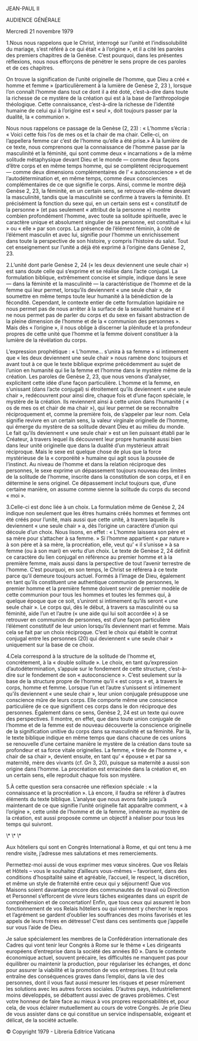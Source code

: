 JEAN-PAUL II

AUDIENCE GÉNÉRALE

Mercredi 21 novembre 1979

1.Nous nous rappelons que le Christ, interrogé sur l’unité et l’indissolubilité du mariage, s’est référé à ce qui était « à l’origine », et il a cité les paroles des premiers chapitres de la Genèse. C’est pourquoi, dans les présentes réflexions, nous nous efforçons de pénétrer le sens propre de ces paroles et de ces chapitres.

On trouve la signification de l’unité originelle de l’homme, que Dieu a créé « homme et femme » (particulièrement à la lumière de Genèse 2, 23 ), lorsque l’on connaît l’homme dans tout ce dont il a été doté, c’est-à-dire dans toute la richesse de ce mystère de la création qui est à la base de l’anthropologie théologique. Cette connaissance, c’est-à-dire la richesse de l’identité humaine de celui qui à l’origine est « seul », doit toujours passer par la dualité, la « communion ».

Nous nous rappelons ce passage de la Genèse (2, 23) : « L’homme s’écria : « Voici cette fois l’os de mes os et la chair de ma chair. Celle-ci, on l’appellera femme car c’est de l’homme qu’elle a été prise.» À la lumière de ce texte, nous comprenons que la connaissance de l’homme passe par la masculinité et la féminité, qui sont comme deux « incarnations » de la même solitude métaphysique devant Dieu et le monde — comme deux façons d’être corps et en même temps homme, qui se complètent réciproquement — comme deux dimensions complémentaires de l’ « autoconscience » et de l’autodétermination et, en même temps, comme deux consciences complémentaires de ce que signifie le corps. Ainsi, comme le montre déjà Genèse 2, 23, la féminité, en un certain sens, se retrouve elle-même devant la masculinité, tandis que la masculinité se confirme à travers la féminité. Et précisément la fonction du sexe qui, en un certain sens est « constitutif de la personne » (et pas seulement « attribut de la personne ») montre combien profondément l’homme, avec toute sa solitude spirituelle, avec le caractère unique et absolument singulier de sa personne, est constitué « lui » ou « elle » par son corps. La présence de l’élément féminin, à côté de l’élément masculin et avec lui, signifie pour l’homme un enrichissement dans toute la perspective de son histoire, y compris l’histoire du salut. Tout cet enseignement sur l’unité a déjà été exprimé à l’origine dans Genèse 2, 23.

2.L’unité dont parle Genèse 2, 24 (« les deux deviennent une seule chair ») est sans doute celle qui s’exprime et se réalise dans l’acte conjugal. La formulation biblique, extrêmement concise et simple, indique dans le sexe — dans la féminité et la masculinité — la caractéristique de l’homme et de la femme qui leur permet, lorsqu’ils deviennent « une seule chair », de soumettre en même temps toute leur humanité à la bénédiction de la fécondité. Cependant, le contexte entier de cette formulation lapidaire ne nous permet pas de nous arrêter à la surface de la sexualité humaine et il ne nous permet pas de parler du corps et du sexe en faisant abstraction de la pleine dimension de l’homme et de la « communion des personnes ». Mais dès « l’origine », il nous oblige à discerner la plénitude et la profondeur propres de cette unité que l’homme et la femme doivent constituer à la lumière de la révélation du corps.

L’expression prophétique : « L’homme… s’unira à sa femme » si intimement que « les deux deviennent une seule chair » nous ramène donc toujours et avant tout à ce que le texte biblique exprime précédemment au sujet de l’union en humanité qui lie la femme et l’homme dans le mystère même de la création. Les paroles de Genèse 2, 23, que nous venons d’analyser, explicitent cette idée d’une façon particulière. L’homme et la femme, en s’unissant (dans l’acte conjugal) si étroitement qu’ils deviennent « une seule chair », redécouvrent pour ainsi dire, chaque fois et d’une façon spéciale, le mystère de la création. Ils reviennent ainsi à cette union dans l’humanité ( « os de mes os et chair de ma chair »), qui leur permet de se reconnaître réciproquement et, comme la première fois, de s’appeler par leur nom. Cela signifie revivre en un certain sens, la valeur virginale originelle de l’homme, qui émerge du mystère de sa solitude devant Dieu et au milieu du monde. Le fait qu’ils deviennent « une seule chair » est un lien puissant établi par le Créateur, à travers lequel ils découvrent leur propre humanité aussi bien dans leur unité originelle que dans la dualité d’un mystérieux attrait réciproque. Mais le sexe est quelque chose de plus que la force mystérieuse de la « corporéité » humaine qui agit sous la poussée de l’instinct. Au niveau de l’homme et dans la relation réciproque des personnes, le sexe exprime un dépassement toujours nouveau des limites de la solitude de l’homme, inscrite dans la constitution de son corps, et il en détermine le sens originel. Ce dépassement inclut toujours que, d’une certaine manière, on assume comme sienne la solitude du corps du second « moi ».

3.Celle-ci est donc liée à un choix. La formulation même de Genèse 2, 24 indique non seulement que les êtres humains créés hommes et femmes ont été créés pour l’unité, mais aussi que cette unité, à travers laquelle ils deviennent « une seule chair » a, dès l’origine un caractère d’union qui découle d’un choix. Nous lisons, en effet : « L’homme laissera son père et sa mère pour s’attacher à sa femme. » Si l’homme appartient « par nature » à son père et à sa mère, la procréation, elle, veut qu’ « il s’unisse » à sa femme (ou à son mari) en vertu d’un choix. Le texte de Genèse 2, 24 définit ce caractère du lien conjugal en référence au premier homme et à la première femme, mais aussi dans la perspective de tout l’avenir terrestre de l’homme. C’est pourquoi, en son temps, le Christ se référera à ce texte parce qu’il demeure toujours actuel. Formés à l’image de Dieu, également en tant qu’ils constituent une authentique communion de personnes, le premier homme et la première femme doivent servir de premier modèle de cette communion pour tous les hommes et toutes les femmes qui, à quelque époque que ce soit, s’uniront si intimement qu’ils seront « une seule chair ». Le corps qui, dès le début, à travers sa masculinité ou sa féminité, aide l’un et l’autre (« une aide qui lui soit accordée ») à se retrouver en communion de personnes, est d’une façon particulière l’élément constitutif de leur union lorsqu’ils deviennent mari et femme. Mais cela se fait par un choix réciproque. C’est le choix qui établit le contrat conjugal entre les personnes (20) qui deviennent « une seule chair » uniquement sur la base de ce choix.

4.Cela correspond à la structure de la solitude de l’homme et, concrètement, à la « double solitude ». Le choix, en tant qu’expression d’autodétermination, s’appuie sur le fondement de cette structure, c’est-à-dire sur le fondement de son « autoconscience ». C’est seulement sur la base de la structure propre de l’homme qu’il « est corps » et, à travers le corps, homme et femme. Lorsque l’un et l’autre s’unissent si intimement qu’ils deviennent « une seule chair », leur union conjugale présuppose une conscience mûre de leurs corps. Elle comporte même une conscience particulière de ce que signifient ces corps dans le don réciproque des personnes. Également dans ce sens, Genèse 2, 24 est un texte qui ouvre des perspectives. Il montre, en effet, que dans toute union conjugale de l’homme et de la femme est de nouveau découverte la conscience originelle de la signification unitive du corps dans sa masculinité et sa féminité. Par là, le texte biblique indique en même temps que dans chacune de ces unions se renouvelle d’une certaine manière le mystère de la création dans toute sa profondeur et sa force vitale originelles. La femme, « tirée de l’homme », « chair de sa chair », devient ensuite, en tant qu’ « épouse » et par sa maternité, mère des vivants (cf. *Gn* 3, 20), puisque sa maternité a aussi son origine dans l’homme. La procréation est enracinée dans la création et, en un certain sens, elle reproduit chaque fois son mystère.

5.À cette question sera consacrée une réflexion spéciale : « la connaissance et la procréation ». Là encore, il faudra se référer à d’autres éléments du texte biblique. L’analyse que nous avons faite jusqu’à maintenant de ce que signifie l’unité originelle fait apparaître comment, « à l’origine », cette unité de l’homme et de la femme, inhérente au mystère de la création, est aussi proposée comme un objectif à réaliser pour tous les temps qui suivront.

\\* \\* \\*

Aux hôteliers qui sont en Congrès International à Rome, et qui ont tenu à me rendre visite, j’adresse mes salutations et mes remerciements.

Permettez-moi aussi de vous exprimer mes vœux sincères. Que vos Relais et Hôtels – vous le souhaitez d’ailleurs vous-mêmes – favorisent, dans des conditions d’hospitalité saine et agréable, l’accueil, le respect, la discrétion, et même un style de fraternité entre ceux qui y séjournent! Que vos Maisons soient davantage encore des communautés de travail où Direction et Personnel s’efforcent de vivre leurs tâches exigeantes dans un esprit de compréhension et de concertation! Enfin, que tous ceux qui assurent le bon fonctionnement de vos Relais hôteliers ou qui viennent y chercher le repos et l’agrément se gardent d’oublier les souffrances des moins favorisés et les appels de leurs frères en détresse! C’est dans ces sentiments que j’appelle sur vous l’aide de Dieu.

Je salue spécialement les membres de la Confédération internationale des Cadres qui vont tenir leur Congrès à Rome sur le thème « Les dirigeants européens d’entreprise dans la société des années 80 ». Dans le contexte économique actuel, souvent précaire, les difficultés ne manquent pas pour équilibrer ou maintenir la production, pour régulariser les échanges, et donc pour assurer la viabilité et la promotion de vos entreprises. Et tout cela entraîne des conséquences graves dans l’emploi, dans la vie des personnes, dont il vous faut aussi mesurer les risques et peser mûrement les solutions avec les autres forces sociales. D’autres pays, industriellement moins développés, se débattent aussi avec de graves problèmes. C’est votre honneur de faire face au mieux à vos propres responsabilités et, pour cela, de vous éclairer mutuellement au cours de votre Congrès. Je prie Dieu de vous assister dans ce qui constitue un service indispensable, exigeant et délicat, de la société actuelle.

©  Copyright 1979 - Libreria Editrice Vaticana